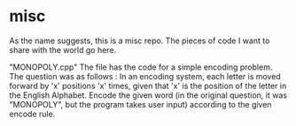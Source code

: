 # misc
As the name suggests, this is a misc repo. The pieces of code I want to share with the world go here.

"MONOPOLY.cpp"
  The file has the code for a simple encoding problem. The question was as follows :
    In an encoding system, each letter is moved forward by 'x' positions 'x' times, given that 'x' is the position of the letter in the English Alphabet. Encode the given word (in the original question, it was "MONOPOLY", but the program takes user input) according to the given encode rule.
